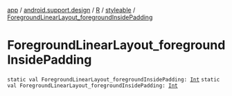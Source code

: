 [app](../../../index.md) / [android.support.design](../../index.md) / [R](../index.md) / [styleable](index.md) / [ForegroundLinearLayout_foregroundInsidePadding](./-foreground-linear-layout_foreground-inside-padding.md)

# ForegroundLinearLayout_foregroundInsidePadding

`static val ForegroundLinearLayout_foregroundInsidePadding: `[`Int`](https://kotlinlang.org/api/latest/jvm/stdlib/kotlin/-int/index.html)
`static val ForegroundLinearLayout_foregroundInsidePadding: `[`Int`](https://kotlinlang.org/api/latest/jvm/stdlib/kotlin/-int/index.html)